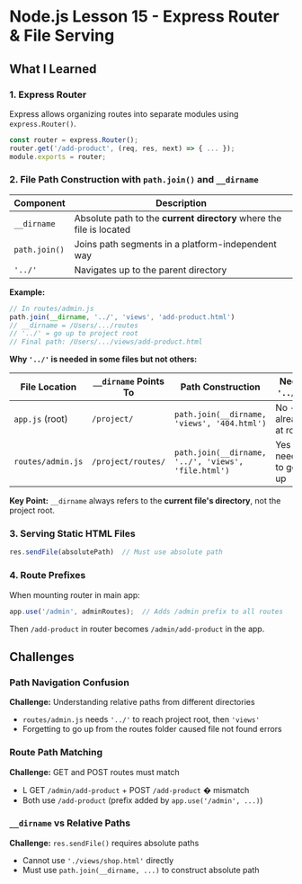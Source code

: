 # Node.js Lesson 15 - Express Router & File Serving

## What I Learned

### 1. Express Router
Express allows organizing routes into separate modules using `express.Router()`.

```javascript
const router = express.Router();
router.get('/add-product', (req, res, next) => { ... });
module.exports = router;
```

### 2. File Path Construction with `path.join()` and `__dirname`

| Component | Description |
|-----------|-------------|
| `__dirname` | Absolute path to the **current directory** where the file is located |
| `path.join()` | Joins path segments in a platform-independent way |
| `'../'` | Navigates up to the parent directory |

**Example:**
```javascript
// In routes/admin.js
path.join(__dirname, '../', 'views', 'add-product.html')
// __dirname = /Users/.../routes
// '../' = go up to project root
// Final path: /Users/.../views/add-product.html
```

**Why `'../'` is needed in some files but not others:**

| File Location | `__dirname` Points To | Path Construction | Need `'../'`? |
|---------------|----------------------|-------------------|---------------|
| `app.js` (root) | `/project/` | `path.join(__dirname, 'views', '404.html')` | No - already at root |
| `routes/admin.js` | `/project/routes/` | `path.join(__dirname, '../', 'views', 'file.html')` | Yes - need to go up |

**Key Point:** `__dirname` always refers to the **current file's directory**, not the project root.

### 3. Serving Static HTML Files
```javascript
res.sendFile(absolutePath)  // Must use absolute path
```

### 4. Route Prefixes
When mounting router in main app:
```javascript
app.use('/admin', adminRoutes);  // Adds /admin prefix to all routes
```

Then `/add-product` in router becomes `/admin/add-product` in the app.

## Challenges

### Path Navigation Confusion
**Challenge:** Understanding relative paths from different directories
- `routes/admin.js` needs `'../'` to reach project root, then `'views'`
- Forgetting to go up from the routes folder caused file not found errors

### Route Path Matching
**Challenge:** GET and POST routes must match
- L GET `/admin/add-product` + POST `/add-product` � mismatch
- Both use `/add-product` (prefix added by `app.use('/admin', ...)`)

### `__dirname` vs Relative Paths
**Challenge:** `res.sendFile()` requires absolute paths
- Cannot use `'./views/shop.html'` directly
- Must use `path.join(__dirname, ...)` to construct absolute path
